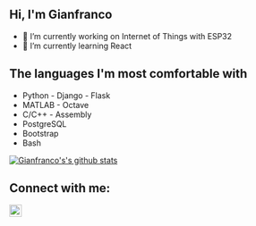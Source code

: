 
## Hi, I'm Gianfranco
- 🔭 I’m currently working on Internet of Things with ESP32
- 🌱 I’m currently learning React


## The languages I'm most comfortable with
* Python - Django - Flask
* MATLAB - Octave
* C/C++ - Assembly
* PostgreSQL
* Bootstrap
* Bash


[![Gianfranco's's github stats](https://github-readme-stats.vercel.app/api?username=gianfranco-s&count_private=true&include_all_commits=true&theme=radical)](https://google.com)


## Connect with me:
<!--[<img align="left" alt="codeSTACKr.com" width="22px" src="https://raw.githubusercontent.com/iconic/open-iconic/master/svg/globe.svg" />][website]-->
[<img align="left" alt="codeSTACKr | LinkedIn" width="22px" src="https://cdn.jsdelivr.net/npm/simple-icons@v3/icons/linkedin.svg" />][linkedin]
<br />

<!-- This section you create this variables that are used above -->
[website]: https://google.com
[twitter]: https://twitter.com/indrajeet_nikam
[linkedin]: https://www.linkedin.com/in/gianfranco-salomone/
